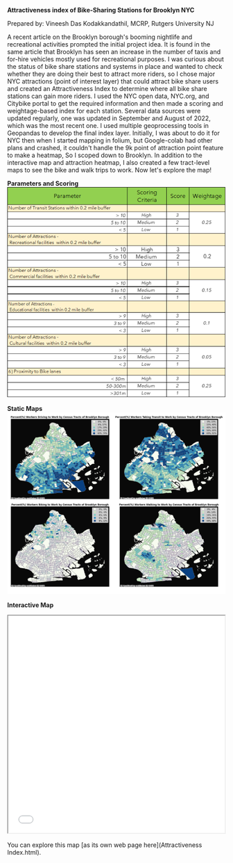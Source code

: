 **Attractiveness index of Bike-Sharing Stations for Brooklyn NYC**

Prepared by: Vineesh Das Kodakkandathil, MCRP, Rutgers University NJ

A recent article on the Brooklyn borough's booming nightlife and recreational activities prompted the initial project idea. It is found in the same article that Brooklyn has seen an increase in the number of taxis and for-hire vehicles mostly used for recreational purposes. I was curious about the status of bike share stations and systems in place and wanted to check whether they are doing their best to attract more riders, so I chose major NYC attractions (point of interest layer) that could attract bike share users and created an Attractiveness Index to determine where all bike share stations can gain more riders.  I  used the NYC open data, NYC.org, and Citybike portal to get the required information and then made a scoring and weightage-based index for each station.  Several data sources were updated regularly, one was updated in September and August of 2022, which was the most recent one. I used multiple geoprocessing tools in Geopandas to develop the final index layer. Initially, I was about to do it for NYC then when I started mapping in folium, but Google-colab had other plans and crashed, it couldn't handle the 9k point of attraction point feature to make a heatmap, So I scoped down to Brooklyn. In addition to the interactive map and attraction heatmap, I also created a few tract-level maps to see the bike and walk trips to work.  Now let's explore the map!

**Parameters and Scoring**
![Parameter and Scoring](https://github.com/vineeshdaskodakkandathil/FinalProject_Attractiveness-Index/blob/4d191e07ec64dde14ab2730fff08dda5851ad6d4/Scoring.png)

**Static Maps**
![Static Maps](https://github.com/vineeshdaskodakkandathil/FinalProject_Attractiveness-Index/blob/232fa5c4c9ed0ed33a555c21c40ab1c762fc9f1e/Staticmaps.jpg)

**Interactive Map**
<iframe src="Attractiveness Index.html" height="500" width="500"></iframe>

You can explore this map [as its own web page here](Attractiveness Index.html).
